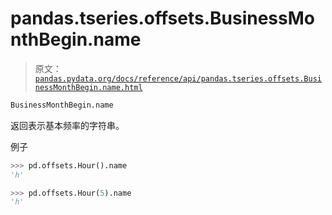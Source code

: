 # pandas.tseries.offsets.BusinessMonthBegin.name

> 原文：[`pandas.pydata.org/docs/reference/api/pandas.tseries.offsets.BusinessMonthBegin.name.html`](https://pandas.pydata.org/docs/reference/api/pandas.tseries.offsets.BusinessMonthBegin.name.html)

```py
BusinessMonthBegin.name
```

返回表示基本频率的字符串。

例子

```py
>>> pd.offsets.Hour().name
'h' 
```

```py
>>> pd.offsets.Hour(5).name
'h' 
```
